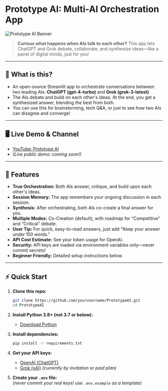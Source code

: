 # Prototype AI: Multi-AI Orchestration App

![Prototype AI Banner](assets/PrototypeAI_Banner.png)

> **Curious what happens when AIs talk to each other?**
> This app lets ChatGPT and Grok debate, collaborate, and synthesize ideas—like a panel of digital minds, just for you!

---

## 🚀 What is this?

- An open-source Streamlit app to orchestrate conversations between two leading AIs: **ChatGPT (gpt-4-turbo)** and **Grok (grok-3-latest)**
- The AIs debate and build on each other's ideas. At the end, you get a synthesized answer, blending the best from both.
- You can use this for brainstorming, tech Q&A, or just to see how two AIs can disagree and converge!

---

## 🖥️ Live Demo & Channel

- [YouTube: Prototype AI](https://www.youtube.com/@PrototypeAI01)
- *(Live public demo: coming soon!)*

---

## 📝 Features

- **True Orchestration:** Both AIs answer, critique, and build upon each other's ideas.
- **Session Memory:** The app remembers your ongoing discussion in each session.
- **Synthesis:** After orchestrating, both AIs co-create a final answer for you.
- **Multiple Modes:** Co-Creation (default), with roadmap for “Competitive” and “Critical” debate.
- **User Tip:** For quick, easy-to-read answers, just add "Keep your answer under 150 words."
- **API Cost Estimate:** See your token usage for OpenAI.
- **Security:** API keys are loaded via environment variables only—never commit secrets!
- **Beginner Friendly:** Detailed setup instructions below.

---

## ⚡ Quick Start

1. **Clone this repo:**
    ```bash
    git clone https://github.com/yourusername/PrototypeAI.git
    cd PrototypeAI
    ```

2. **Install Python 3.8+ (not 3.7 or below):**
    - [Download Python](https://www.python.org/downloads/)

3. **Install dependencies:**
    ```bash
    pip install -r requirements.txt
    ```

4. **Get your API keys:**  
   - [OpenAI (ChatGPT)](https://platform.openai.com/api-keys)  
   - [Grok (xAI)](https://x.ai) *(currently by invitation or paid plan)*

5. **Create your `.env` file:**  
   *(never commit your real keys! use `.env.example` as a template)*  
